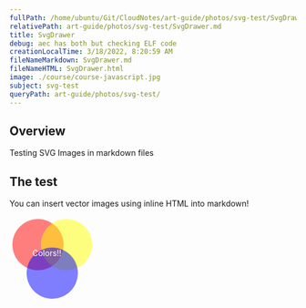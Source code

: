 ```yaml
---
fullPath: /home/ubuntu/Git/CloudNotes/art-guide/photos/svg-test/SvgDrawer.md
relativePath: art-guide/photos/svg-test/SvgDrawer.md
title: SvgDrawer
debug: aec has both but checking ELF code
creationLocalTime: 3/18/2022, 8:20:59 AM
fileNameMarkdown: SvgDrawer.md
fileNameHTML: SvgDrawer.html
image: ./course/course-javascript.jpg
subject: svg-test
queryPath: art-guide/photos/svg-test/
---
```


<!-- toc -->
<!-- tocstop -->

## Overview

Testing SVG Images in markdown files

## The test

You can insert vector images using inline HTML into markdown! 

<svg width="200" height="200">
    <circle cx="50" cy="50" r="45" fill-opacity=".5" fill="red"/>
    <circle cx="100" cy="50" r="45" fill-opacity=".5" fill="yellow"/>
    <circle cx="75" cy="100" r="45" fill-opacity=".5" fill="blue"/>
    <text x="40" y="70" fill="white">Colors!!</text>
</svg>
